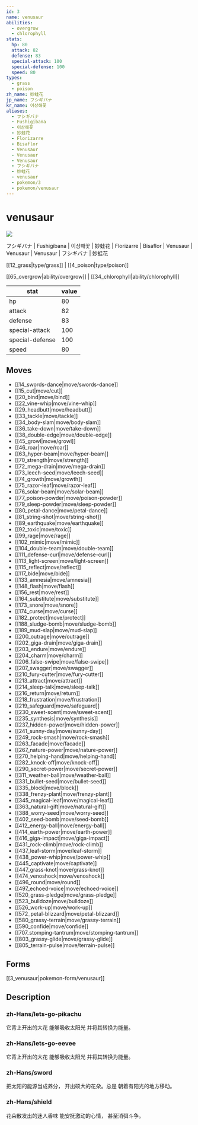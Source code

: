 ```yaml
---
id: 3
name: venusaur
abilities:
  - overgrow
  - chlorophyll
stats:
  hp: 80
  attack: 82
  defense: 83
  special-attack: 100
  special-defense: 100
  speed: 80
types:
  - grass
  - poison
zh_name: 妙蛙花
jp_name: フシギバナ
kr_name: 이상해꽃
aliases:
  - フシギバナ
  - Fushigibana
  - 이상해꽃
  - 妙蛙花
  - Florizarre
  - Bisaflor
  - Venusaur
  - Venusaur
  - Venusaur
  - フシギバナ
  - 妙蛙花
  - venusaur
  - pokemon/3
  - pokemon/venusaur
---
```

# venusaur

![](https://raw.githubusercontent.com/PokeAPI/sprites/master/sprites/pokemon/3.png)

フシギバナ | Fushigibana | 이상해꽃 | 妙蛙花 | Florizarre | Bisaflor | Venusaur | Venusaur | Venusaur | フシギバナ | 妙蛙花

[[12_grass|type/grass]] | [[4_poison|type/poison]]

[[65_overgrow|ability/overgrow]] | [[34_chlorophyll|ability/chlorophyll]]

|stat|value|
|---|---|
|hp|80|
|attack|82|
|defense|83|
|special-attack|100|
|special-defense|100|
|speed|80|


## Moves

- [[14_swords-dance|move/swords-dance]]
- [[15_cut|move/cut]]
- [[20_bind|move/bind]]
- [[22_vine-whip|move/vine-whip]]
- [[29_headbutt|move/headbutt]]
- [[33_tackle|move/tackle]]
- [[34_body-slam|move/body-slam]]
- [[36_take-down|move/take-down]]
- [[38_double-edge|move/double-edge]]
- [[45_growl|move/growl]]
- [[46_roar|move/roar]]
- [[63_hyper-beam|move/hyper-beam]]
- [[70_strength|move/strength]]
- [[72_mega-drain|move/mega-drain]]
- [[73_leech-seed|move/leech-seed]]
- [[74_growth|move/growth]]
- [[75_razor-leaf|move/razor-leaf]]
- [[76_solar-beam|move/solar-beam]]
- [[77_poison-powder|move/poison-powder]]
- [[79_sleep-powder|move/sleep-powder]]
- [[80_petal-dance|move/petal-dance]]
- [[81_string-shot|move/string-shot]]
- [[89_earthquake|move/earthquake]]
- [[92_toxic|move/toxic]]
- [[99_rage|move/rage]]
- [[102_mimic|move/mimic]]
- [[104_double-team|move/double-team]]
- [[111_defense-curl|move/defense-curl]]
- [[113_light-screen|move/light-screen]]
- [[115_reflect|move/reflect]]
- [[117_bide|move/bide]]
- [[133_amnesia|move/amnesia]]
- [[148_flash|move/flash]]
- [[156_rest|move/rest]]
- [[164_substitute|move/substitute]]
- [[173_snore|move/snore]]
- [[174_curse|move/curse]]
- [[182_protect|move/protect]]
- [[188_sludge-bomb|move/sludge-bomb]]
- [[189_mud-slap|move/mud-slap]]
- [[200_outrage|move/outrage]]
- [[202_giga-drain|move/giga-drain]]
- [[203_endure|move/endure]]
- [[204_charm|move/charm]]
- [[206_false-swipe|move/false-swipe]]
- [[207_swagger|move/swagger]]
- [[210_fury-cutter|move/fury-cutter]]
- [[213_attract|move/attract]]
- [[214_sleep-talk|move/sleep-talk]]
- [[216_return|move/return]]
- [[218_frustration|move/frustration]]
- [[219_safeguard|move/safeguard]]
- [[230_sweet-scent|move/sweet-scent]]
- [[235_synthesis|move/synthesis]]
- [[237_hidden-power|move/hidden-power]]
- [[241_sunny-day|move/sunny-day]]
- [[249_rock-smash|move/rock-smash]]
- [[263_facade|move/facade]]
- [[267_nature-power|move/nature-power]]
- [[270_helping-hand|move/helping-hand]]
- [[282_knock-off|move/knock-off]]
- [[290_secret-power|move/secret-power]]
- [[311_weather-ball|move/weather-ball]]
- [[331_bullet-seed|move/bullet-seed]]
- [[335_block|move/block]]
- [[338_frenzy-plant|move/frenzy-plant]]
- [[345_magical-leaf|move/magical-leaf]]
- [[363_natural-gift|move/natural-gift]]
- [[388_worry-seed|move/worry-seed]]
- [[402_seed-bomb|move/seed-bomb]]
- [[412_energy-ball|move/energy-ball]]
- [[414_earth-power|move/earth-power]]
- [[416_giga-impact|move/giga-impact]]
- [[431_rock-climb|move/rock-climb]]
- [[437_leaf-storm|move/leaf-storm]]
- [[438_power-whip|move/power-whip]]
- [[445_captivate|move/captivate]]
- [[447_grass-knot|move/grass-knot]]
- [[474_venoshock|move/venoshock]]
- [[496_round|move/round]]
- [[497_echoed-voice|move/echoed-voice]]
- [[520_grass-pledge|move/grass-pledge]]
- [[523_bulldoze|move/bulldoze]]
- [[526_work-up|move/work-up]]
- [[572_petal-blizzard|move/petal-blizzard]]
- [[580_grassy-terrain|move/grassy-terrain]]
- [[590_confide|move/confide]]
- [[707_stomping-tantrum|move/stomping-tantrum]]
- [[803_grassy-glide|move/grassy-glide]]
- [[805_terrain-pulse|move/terrain-pulse]]

## Forms



[[3_venusaur|pokemon-form/venusaur]]

## Description

### zh-Hans/lets-go-pikachu

它背上开出的大花
能够吸收太阳光
并将其转换为能量。

### zh-Hans/lets-go-eevee

它背上开出的大花
能够吸收太阳光
并将其转换为能量。

### zh-Hans/sword

把太阳的能源当成养分，
开出硕大的花朵。总是
朝着有阳光的地方移动。

### zh-Hans/shield

花朵散发出的迷人香味
能安抚激动的心情，
甚至消弭斗争。

